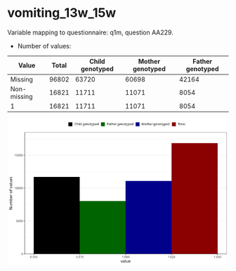 # vomiting_13w_15w
Variable mapping to questionnaire: q1m, question AA229.
- Number of values:

| Value | Total | Child genotyped | Mother genotyped | Father genotyped |
| ----- | ----- | --------------- | ---------------- | ---------------- |
| Missing | 96802 | 63720 | 60698 | 42164 |
| Non-missing | 16821 | 11711 | 11071 | 8054 |
| 1 | 16821 | 11711 | 11071 | 8054 |



![](vomiting_13w_15w_n.png)



